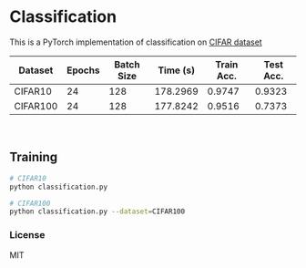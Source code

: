 # Classification
This is a PyTorch implementation of classification on [CIFAR dataset](https://www.cs.toronto.edu/~kriz/cifar.html)

| Dataset  | Epochs | Batch Size | Time (s) | Train Acc. | Test Acc. |
| -------- | ------ | ---------- | -------- | ---------- | --------- |
| CIFAR10  | 24     | 128        | 178.2969 | 0.9747     | 0.9323    |
| CIFAR100 | 24     | 128        | 177.8242 | 0.9516     | 0.7373    |

<br>

## Training

~~~bash
# CIFAR10
python classification.py

# CIFAR100
python classification.py --dataset=CIFAR100
~~~

### License

MIT
